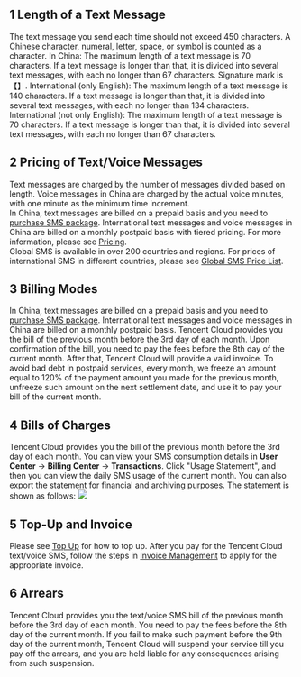 ## 1 Length of a Text Message
The text message you send each time should not exceed 450 characters. A Chinese character, numeral, letter, space, or symbol is counted as a character.
In China: The maximum length of a text message is 70 characters. If a text message is longer than that, it is divided into several text messages, with each no longer than 67 characters. Signature mark is 【】.
International (only English): The maximum length of a text message is 140 characters. If a text message is longer than that, it is divided into several text messages, with each no longer than 134 characters.
International (not only English): The maximum length of a text message is 70 characters. If a text message is longer than that, it is divided into several text messages, with each no longer than 67 characters.

## 2 Pricing of Text/Voice Messages
Text messages are charged by the number of messages divided based on length. Voice messages in China are charged by the actual voice minutes, with one minute as the minimum time increment.  
In China, text messages are billed on a prepaid basis and you need to [purchase SMS package](https://buy.cloud.tencent.com/sms). International text messages and voice messages in China are billed on a monthly postpaid basis with tiered pricing. For more information, please see [Pricing](/product/sms#price).  
Global SMS is available in over 200 countries and regions. For prices of international SMS in different countries, please see [Global SMS Price List](/document/product/382/8414).

## 3 Billing Modes
In China, text messages are billed on a prepaid basis and you need to [purchase SMS package](https://buy.cloud.tencent.com/sms). 
International text messages and voice messages in China are billed on a monthly postpaid basis. Tencent Cloud provides you the bill of the previous month before the 3rd day of each month. Upon confirmation of the bill, you need to pay the fees before the 8th day of the current month. After that, Tencent Cloud will provide a valid invoice.
To avoid bad debt in postpaid services, every month, we freeze an amount equal to 120% of the payment amount you made for the previous month, unfreeze such amount on the next settlement date, and use it to pay your bill of the current month.

## 4 Bills of Charges
Tencent Cloud provides you the bill of the previous month before the 3rd day of each month. You can view your SMS consumption details in **User Center** -> **Billing Center** -> **Transactions**. Click "Usage Statement", and then you can view the daily SMS usage of the current month. You can also export the statement for financial and archiving purposes. The statement is shown as follows:
![](//mccdn.qcloud.com/static/img/e53142e193482ddfbac31ce6a3ccedbb/image.png)

## 5 Top-Up and Invoice
Please see [Top Up](/document/product/555/7425) for how to top up. After you pay for the Tencent Cloud text/voice SMS, follow the steps in [Invoice Management](/document/product/285/1889) to apply for the appropriate invoice.

## 6 Arrears
Tencent Cloud provides you the text/voice SMS bill of the previous month before the 3rd day of each month. You need to pay the fees before the 8th day of the current month. If you fail to make such payment before the 9th day of the current month, Tencent Cloud will suspend your service till you pay off the arrears, and you are held liable for any consequences arising from such suspension.

